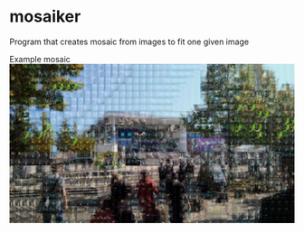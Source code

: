 # mosaiker
Program that creates mosaic from images to fit one given image

Example mosaic
![mosaic](https://github.com/arturstaszczyk/mosaiker/blob/master/example.jpg)
